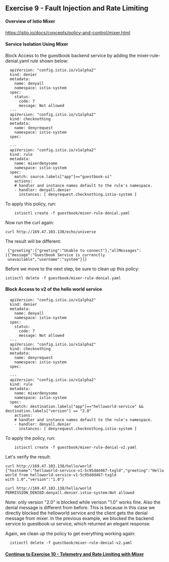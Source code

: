 ## Exercise 9 - Fault Injection and Rate Limiting

#### Overview of Istio Mixer

https://istio.io/docs/concepts/policy-and-control/mixer.html


#### Service Isolation Using Mixer

Block Access to the guestbook backend service by adding the mixer-rule-denial.yaml rule shown below:

```
  apiVersion: "config.istio.io/v1alpha2"
  kind: denier
  metadata:
    name: denyall
    namespace: istio-system
  spec:
    status:
      code: 7
      message: Not allowed
  ---
  apiVersion: "config.istio.io/v1alpha2"
  kind: checknothing
  metadata:
    name: denyrequest
    namespace: istio-system
  spec:

  ---
  apiVersion: "config.istio.io/v1alpha2"
  kind: rule
  metadata:
    name: mixerdenysome
    namespace: istio-system
  spec:
    match: source.labels["app"]=="guestbook-ui"
    actions:
    # handler and instance names default to the rule's namespace.
    - handler: denyall.denier
      instances: [ denyrequest.checknothing.istio-system ]
```
To apply this policy, run:

```
    istioctl create -f guestbook/mixer-rule-denial.yaml
```
Now run the curl again:
```
curl http://169.47.103.138/echo/universe
```

The result will be different:
```
 {"greeting":{"greeting":"Unable to connect"},"allMessages":[{"message":"Guestbook Service is currenctly   
 unavailable","username":"system"}]}
```
Before we move to the next step, be sure to clean up this policy:
```
istioctl delete -f guestbook/mixer-rule-denial.yaml
```

#### Block Access to v2 of the hello world service

```
  apiVersion: "config.istio.io/v1alpha2"
  kind: denier
  metadata:
    name: denyall
    namespace: istio-system
  spec:
    status:
      code: 7
      message: Not allowed
  ---
  apiVersion: "config.istio.io/v1alpha2"
  kind: checknothing
  metadata:
    name: denyrequest
    namespace: istio-system
  spec:

  ---
  apiVersion: "config.istio.io/v1alpha2"
  kind: rule
  metadata:
    name: mixerdenysome
    namespace: istio-system
  spec:
    match: destination.labels["app"]=="helloworld-service" && destination.labels["version"] == "2.0"
    actions:
    # handler and instance names default to the rule's namespace.
    - handler: denyall.denier
      instances: [ denyrequest.checknothing.istio-system ]

```
To apply the policy, run:
```
    istioctl create -f guestbook/mixer-rule-denial-v2.yaml
```
Let's verify the result:
```
curl http://169.47.103.138/hello/world
{"hostname":"helloworld-service-v1-5c95ddd467-txgld","greeting":"Hello world from helloworld-service-v1-5c95ddd467-txgld 
with 1.0","version":"1.0"}

curl http://169.47.103.138/hello/world
PERMISSION_DENIED:denyall.denier.istio-system:Not allowed
```
Note: only version "2.0" is blocked while verison "1.0" works fine. Also the denial message is different from before. This is because in this case we directly blocked the helloworld service and the client gets the denial message from mixer. In the previous example, we blocked the backend service to guestbook-ui service, which returned an elegant response.

Again, we clean up the policy to get everything working again:

```
  istioctl delete -f guestbook/mixer-rule-denial-v2.yaml
```

#### [Continue to Exercise 10 - Telemetry and Rate Limiting with Mixer](../exercise-10/README.md)

